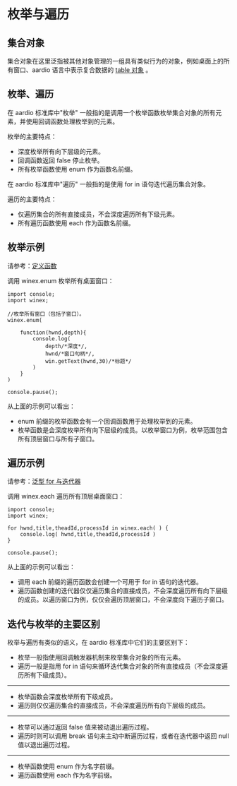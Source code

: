 # 枚举与遍历

## 集合对象

集合对象在这里泛指被其他对象管理的一组具有类似行为的对象，例如桌面上的所有窗口、aardio 语言中表示复合数据的 [table 对象](../datatype/table/_.md) 。

## 枚举、遍历

在 aardio 标准库中"枚举" 一般指的是调用一个枚举函数枚举集合对象的所有元素，并使用回调函数处理枚举到的元素。

枚举的主要特点：

- 深度枚举所有向下层级的元素。
- 回调函数返回 false 停止枚举。
- 所有枚举函数使用 enum 作为函数名前缀。 

在 aardio 标准库中"遍历" 一般指的是使用 for in 语句迭代遍历集合对象。

遍历的主要特点：

- 仅遍历集合的所有直接成员，不会深度遍历所有下级元素。
- 所有遍历函数使用 each 作为函数名前缀。 


## 枚举示例

请参考：[定义函数](definitions.md)

调用 winex.enum 枚举所有桌面窗口：

```aardio
import console;  
import winex;

//枚举所有窗口（包括子窗口）。
winex.enum( 
	
	function(hwnd,depth){
		console.log( 
			depth/*深度*/,
			hwnd/*窗口句柄*/,
			win.getText(hwnd,30)/*标题*/ 
		)
	} 
)

console.pause();
```  

从上面的示例可以看出：

- enum 前缀的枚举函数会有一个回调函数用于处理枚举到的元素。
- 枚举函数是会深度枚举所有向下层级的成员。以枚举窗口为例，枚举范围包含所有顶层窗口与所有子窗口。

## 遍历示例

请参考：[泛型 for 与迭代器](../statements/iterator.md)

调用 winex.each 遍历所有顶层桌面窗口：
  
```aardio
import console;
import winex;

for hwnd,title,theadId,processId in winex.each( ) { 
	console.log( hwnd,title,theadId,processId )
}

console.pause();
```  

从上面的示例可以看出：

- 调用 each 前缀的遍历函数会创建一个可用于 for in 语句的迭代器。
- 遍历函数创建的迭代器仅仅遍历集合的直接成员，不会深度遍历所有向下层级的成员。以遍历窗口为例，仅仅会遍历顶层窗口，不会深度向下遍历子窗口。

## 迭代与枚举的主要区别

枚举与遍历有类似的语义，在 aardio 标准库中它们的主要区别下：

- 枚举一般指使用回调触发器机制来枚举集合对象的所有元素。
- 遍历一般是指用 for in 语句来循环迭代集合对象的所有直接成员（不会深度遍历所有下级成员）。  

---
- 枚举函数会深度枚举所有下级成员。
- 遍历则仅仅遍历集合的直接成员，不会深度遍历所有向下层级的成员。 

---

- 枚举可以通过返回 false 值来被动退出遍历过程。  
- 遍历时则可以调用 break 语句来主动中断遍历过程，或者在迭代器中返回 null 值以退出遍历过程。 

---

- 枚举函数使用 enum 作为名字前缀。
- 遍历函数使用 each 作为名字前缀。
